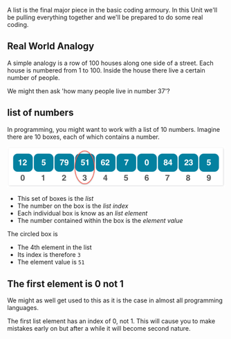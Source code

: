 A list  is the final major piece in the basic coding armoury. In this Unit we'll be pulling everything together and we'll be prepared to do some real coding.

## Real World Analogy
A simple analogy is a row of 100 houses along one side of a street. Each house is numbered from 1 to 100. Inside the house there live a certain number of people.

We might then ask 'how many people live in number 37'?

## list of numbers
In programming, you might want to work with a list of 10 numbers. Imagine there are 10 boxes, each of which contains a number.

![](.guides/img/1d-array.png)

- This set of boxes is the *list*
- The number on the box is the *list index*
- Each individual box is know as an *list element*
- The number contained within the box is the *element value*

The circled box is

- The 4th element in the list
- Its index is therefore `3`
- The element value is `51`

## The first element is 0 not 1
We might as well get used to this as it is the case in almost all programming languages.

The first list element has an index of 0, not 1. This will cause you to make mistakes early on but after a while it will become second nature.
